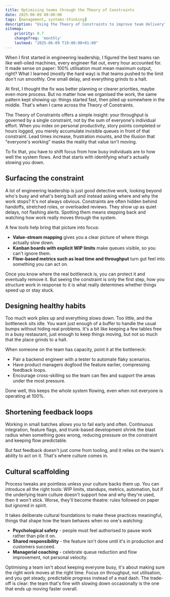 ```yaml
---
title: Optimising teams through the Theory of Constraints
date: 2025-06-09 08:00:00
tags: [management, systems-thinking]
description: "Using the Theory of Constraints to improve team delivery"
sitemap:
    priority: 0.7
    changefreq: 'monthly'
    lastmod: "2025-06-09 T19:00:00+01:00"
---
```

When I first started in engineering leadership, I figured the best teams ran like well-oiled machines, every engineer flat out, every hour accounted for. It made sense on paper: 100% utilisation must mean maximum output, right? What I learned (mostly the hard way) is that teams pushed to the limit don't run smoothly. One small delay, and everything grinds to a halt.

At first, I thought the fix was better planning or clearer priorities, maybe even more process. But no matter how we organised the work, the same pattern kept showing up: things started fast, then piled up somewhere in the middle. That's when I came across the Theory of Constraints.

The Theory of Constraints offers a simple insight: your throughput is governed by a single constraint, not by the sum of everyone's individual effort. When you index on personal productivity, story points completed or hours logged, you merely accumulate invisible queues in front of that constraint. Lead times increase, frustration mounts, and the illusion that "everyone's working" masks the reality that value isn't moving.

To fix that, you have to shift focus from how busy individuals are to how well the system flows. And that starts with identifying what's actually slowing you down.

## Surfacing the constraint
A lot of engineering leadership is just good detective work, looking beyond who's busy and what's being built and instead asking where and why the work stops? It's not always obvious. Constraints are often hidden behind handoffs, stretched roles, or overloaded reviews. They show up as quiet delays, not flashing alerts. Spotting them means stepping back and watching how work really moves through the system.

A few tools help bring that picture into focus:

- **Value-stream mapping** gives you a clear picture of where things actually slow down.
- **Kanban boards with explicit WIP limits** make queues visible, so you can't ignore them.
- **Flow-based metrics such as lead time and throughput** turn gut feel into something you can act on.

Once you know where the real bottleneck is, you can protect it and eventually remove it. But seeing the constraint is only the first step, how you structure work in response to it is what really determines whether things speed up or stay stuck.

## Designing healthy habits
Too much work piles up and everything slows down. Too little, and the bottleneck sits idle. You want just enough of a buffer to handle the usual bumps without hiding real problems. It's a bit like keeping a few tables free in a busy restaurant, just enough to keep things moving, but not so much that the place grinds to a halt.

When someone on the team has capacity, point it at the bottleneck:

- Pair a backend engineer with a tester to automate flaky scenarios.
- Have product managers dogfood the feature earlier, compressing feedback loops.
- Encourage cross-skilling so the team can flex and support the areas under the most pressure.

Done well, this keeps the whole system flowing, even when not everyone is operating at 100%.

## Shortening feedback loops
Working in small batches allows you to fail early and often. Continuous integration, feature flags, and trunk-based development shrink the blast radius when something goes wrong, reducing pressure on the constraint and keeping flow predictable.

But fast feedback doesn't just come from tooling, and it relies on the team's ability to act on it. That's where culture comes in.

## Cultural scaffolding
Process tweaks are pointless unless your culture backs them up. You can introduce all the right tools: WIP limits, standups, metrics, automation, but if the underlying team culture doesn't support how and why they're used, then it won't stick. Worse, they'll become theatre: rules followed on paper but ignored in spirit.

It takes deliberate cultural foundations to make these practices meaningful, things that shape how the team behaves when no one's watching:

- **Psychological safety** - people must feel authorised to pause work rather than pile it on.
- **Shared responsibility** - the feature isn't done until it's in production and customers succeed.
- **Managerial coaching** - celebrate queue reduction and flow improvement, not personal velocity.

Optimising a team isn't about keeping everyone busy, it's about making sure the right work moves at the right time. Focus on throughput, not utilisation, and you get steady, predictable progress instead of a mad dash. The trade-off is clear: the team that's fine with slowing down occasionally is the one that ends up moving faster overall.
